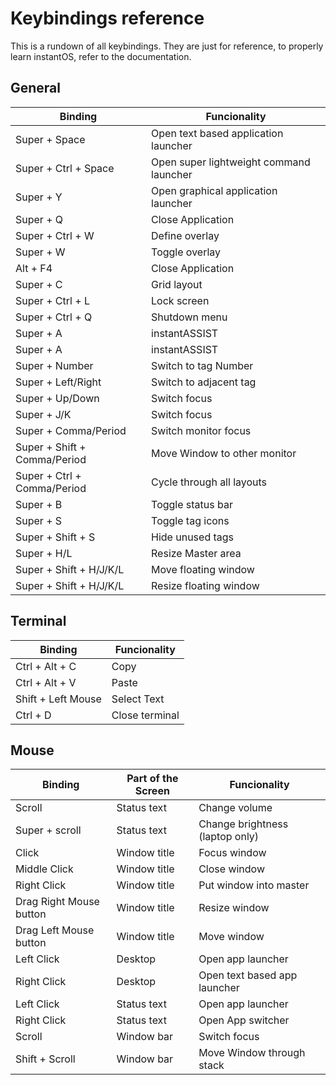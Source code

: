<h1>Keybindings reference</h1>

<p>
    This is a rundown of all keybindings.
    They are just for reference, to properly learn instantOS, refer to the documentation.
</p>


<div class="table-wrapper">
    <h2>General</h2>
    <table>
        <thead>
            <tr>
                <th>Binding</th>
                <th>Funcionality</th>
            </tr>
        </thead>
        <tbody>
            <td>Super + Space</td>
            <td>Open text based application launcher</td>
            <tr>
                <td>Super + Ctrl + Space</td>
                <td>Open super lightweight command launcher</td>
            </tr>
            <tr>
                <td>Super + Y</td>
                <td>Open graphical application launcher</td>
            </tr>
            <tr>
                <td>Super + Q</td>
                <td>Close Application</td>
            </tr>
            <tr>
                <td>Super + Ctrl + W</td>
                <td>Define overlay</td>
            </tr>
            <tr>
                <td>Super + W</td>
                <td>Toggle overlay</td>
            </tr>
            <tr>
                <td>Alt + F4</td>
                <td>Close Application</td>
            </tr>
            <tr>
                <td>Super + C</td>
                <td>Grid layout</td>
            </tr>
            <tr>
                <td>Super + Ctrl + L</td>
                <td>Lock screen</td>
            </tr>
            <tr>
                <td>Super + Ctrl + Q</td>
                <td>Shutdown menu</td>
            </tr>
            <tr>
                <td>Super + A</td>
                <td>instantASSIST</td>
            </tr>
            <tr>
                <td>Super + A</td>
                <td>instantASSIST</td>
            </tr>
            <tr>
                <td>Super + Number</td>
                <td>Switch to tag Number</td>
            </tr>
            <tr>
                <td>Super + Left/Right</td>
                <td>Switch to adjacent tag</td>
            </tr>
            <tr>
                <td>Super + Up/Down</td>
                <td>Switch focus</td>
            </tr>
            <tr>
                <td>Super + J/K</td>
                <td>Switch focus</td>
            </tr>
            <tr>
                <td>Super + Comma/Period</td>
                <td>Switch monitor focus</td>
            </tr>
            <tr>
                <td>Super + Shift + Comma/Period</td>
                <td>Move Window to other monitor</td>
            </tr>
            <tr>
                <td>Super + Ctrl + Comma/Period</td>
                <td>Cycle through all layouts</td>
            </tr>
            <tr>
                <td>Super + B</td>
                <td>Toggle status bar</td>
            </tr>
            <tr>
                <td>Super + S</td>
                <td>Toggle tag icons</td>
            </tr>
            <tr>
                <td>Super + Shift + S</td>
                <td>Hide unused tags </td>
            </tr>
            <tr>
                <td>Super + H/L</td>
                <td>Resize Master area</td>
            </tr>
            <tr>
                <td>Super + Shift + H/J/K/L</td>
                <td>Move floating window</td>
            </tr>
            <tr>
                <td>Super + Shift + H/J/K/L</td>
                <td>Resize floating window</td>
            </tr>
        </tbody>
    </table>
</div>

<div class="table-wrapper">
    <h2>Terminal</h2>
    <table>
        <thead>
            <tr>
                <th>Binding</th>
                <th>Funcionality</th>
            </tr>
        </thead>
        <tbody>
            <tr>
                <td>Ctrl + Alt + C</td>
                <td>Copy</td>
            </tr>
            <tr>
                <td>Ctrl + Alt + V</td>
                <td>Paste</td>
            </tr>
            <tr>
                <td>Shift + Left Mouse</td>
                <td>Select Text</td>
            </tr>
            <tr>
                <td>Ctrl + D</td>
                <td>Close terminal</td>
            </tr>
        </tbody>
    </table>
</div>

<div class="table-wrapper">
    <h2>Mouse</h2>
    <table>
        <thead>
            <tr>
                <th>Binding</th>
                <th>Part of the Screen</th>
                <th>Funcionality</th>
            </tr>
        </thead>
        <tbody>
            <tr>
                <td>Scroll</td>
                <td>Status text</td>
                <td>Change volume</td>
            </tr>
            <tr>
                <td>Super + scroll</td>
                <td>Status text</td>
                <td>Change brightness (laptop only)</td>
            </tr>
            <tr>
                <td>Click</td>
                <td>Window title</td>
                <td>Focus window</td>
            </tr>
            <tr>
                <td>Middle Click</td>
                <td>Window title</td>
                <td>Close window</td>
            </tr>
            <tr>
                <td>Right Click</td>
                <td>Window title</td>
                <td>Put window into master</td>
            </tr>
            <tr>
                <td>Drag Right Mouse button</td>
                <td>Window title</td>
                <td>Resize window</td>
            </tr>
            <tr>
                <td>Drag Left Mouse button</td>
                <td>Window title</td>
                <td>Move window</td>
            </tr>
            <tr>
                <td>Left Click</td>
                <td>Desktop</td>
                <td>Open app launcher</td>
            </tr>
            <tr>
                <td>Right Click</td>
                <td>Desktop</td>
                <td>Open text based app launcher</td>
            </tr>
            <tr>
                <td>Left Click</td>
                <td>Status text</td>
                <td>Open app launcher</td>
            </tr>
            <tr>
                <td>Right Click</td>
                <td>Status text</td>
                <td>Open App switcher</td>
            </tr>
            <tr>
                <td>Scroll</td>
                <td>Window bar</td>
                <td>Switch focus</td>
            </tr>
            <tr>
                <td>Shift + Scroll</td>
                <td>Window bar</td>
                <td>Move Window through stack</td>
            </tr>
        </tbody>
    </table>
</div>